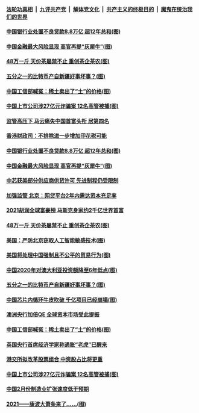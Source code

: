 ####  [法轮功真相](../../../../basic/blob/master/README.md?t=03030201) &nbsp;|&nbsp; [九评共产党](../../../../9ping.md/blob/master/README.md?t=03030201) &nbsp;|&nbsp; [解体党文化](../../../../jtdwh.md/blob/master/README.md?t=03030201)  &nbsp;|&nbsp; [共产主义的终极目的](../../../../gczydzjmd.md/blob/master/README.md?t=03030201) &nbsp;|&nbsp; [魔鬼在统治我们的世界](../../../../mgztzwmdsj.md/blob/master/README.md?t=03030201) 

#### [中国银行业处置不良贷款8.8万亿 超12年总和(图)](../pages/p5/964275.md?t=03030201) 

#### [中国金融最大风险显现 高官再提“灰犀牛”(图)](../pages/p5/964268.md?t=03030201) 

#### [48万一斤 天价茶屡禁不止 重创茶企茶农(图)](../pages/p5/964216.md?t=03030201) 

#### [五分之一的比特币产自新疆好事坏事？(图)](../pages/p5/964191.md?t=03030201) 

#### [中国工信部喊冤：稀土卖出了“土”的价格(图)](../pages/p5/964151.md?t=03030201) 

#### [中国上市公司涉27亿元诈骗案 12名高管被捕(图)](../pages/p5/964133.md?t=03030201) 

#### [监管高压下 马云痛失中国首富头衔 居第四名](../pages/p5/964278.md?t=03030201) 

#### [香港财政司：不排除进一步增加印花税可能](../pages/p5/964276.md?t=03030201) 

#### [中国银行业处置不良贷款8.8万亿 超12年总和(图)](../pages/p5/964275.md?t=03030201) 

#### [中国金融最大风险显现 高官再提“灰犀牛”(图)](../pages/p5/964268.md?t=03030201) 

#### [中芯获美部分供应商供货许可 先进制程仍受限制](../pages/p5/964260.md?t=03030201) 

#### [加强监管 北京：网贷平台2年内需达资本充足率](../pages/p5/964259.md?t=03030201) 

#### [2021胡润全球富豪榜 马斯克身家约2千亿世界首富](../pages/p5/964258.md?t=03030201) 

#### [48万一斤 天价茶屡禁不止 重创茶企茶农(图)](../pages/p5/964216.md?t=03030201) 

#### [美国：严防北京窃取人工智能敏感技术(图)](../pages/p5/964200.md?t=03030201) 

#### [美国将处理中国强制且不公平的贸易行为(图)](../pages/p5/964199.md?t=03030201) 

#### [中国2020年对澳大利亚投资额降至6年低点(图)](../pages/p5/964193.md?t=03030201) 

#### [五分之一的比特币产自新疆好事坏事？(图)](../pages/p5/964191.md?t=03030201) 

#### [中国芯片内循环牛皮吹破 千亿项目已经崩塌(图)](../pages/p5/964176.md?t=03030201) 

#### [澳洲央行加倍QE 全球资本市场受此提振](../pages/p5/964159.md?t=03030201) 

#### [中国工信部喊冤：稀土卖出了“土”的价格(图)](../pages/p5/964151.md?t=03030201) 

#### [英国央行首席经济学家称通胀“老虎”已醒来](../pages/p5/964139.md?t=03030201) 

#### [港交所拟改革股票组合 中资股占比将更重](../pages/p5/964136.md?t=03030201) 

#### [中国上市公司涉27亿元诈骗案 12名高管被捕(图)](../pages/p5/964133.md?t=03030201) 

#### [中国2月份制造业扩张速度低于预期](../pages/p5/964135.md?t=03030201) 

#### [2021——康波大萧条来了……(图)](../pages/p5/964082.md?t=03030201) 

